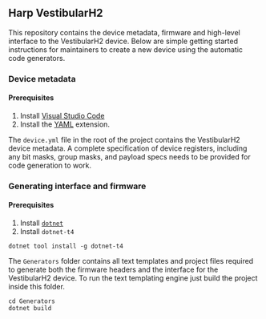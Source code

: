## Harp VestibularH2

This repository contains the device metadata, firmware and high-level interface to the VestibularH2 device. Below are simple getting started instructions for maintainers to create a new device using the automatic code generators.

### Device metadata

#### Prerequisites

1. Install [Visual Studio Code](https://code.visualstudio.com/)
2. Install the [YAML](https://marketplace.visualstudio.com/items?itemName=redhat.vscode-yaml) extension.

The `device.yml` file in the root of the project contains the VestibularH2 device metadata. A complete specification of device registers, including any bit masks, group masks, and payload specs needs to be provided for code generation to work.

### Generating interface and firmware

#### Prerequisites

1. Install [`dotnet`](https://dotnet.microsoft.com/)
2. Install `dotnet-t4`
```
dotnet tool install -g dotnet-t4
```

The `Generators` folder contains all text templates and project files required to generate both the firmware headers and the interface for the VestibularH2 device. To run the text templating engine just build the project inside this folder.

```
cd Generators
dotnet build
```
